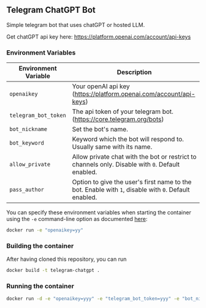 ## Telegram ChatGPT Bot
Simple telegram bot that uses chatGPT or hosted LLM.

Get chatGPT api key here: https://platform.openai.com/account/api-keys

### Environment Variables  

| Environment Variable             | Description                                                                                      |
|----------------------------------|--------------------------------------------------------------------------------------------------|
| `openaikey`                      | Your openAI api key (https://platform.openai.com/account/api-keys)                               |
| `telegram_bot_token`             | The api token of your telegram bot.  (https://core.telegram.org/bots)                            |
| `bot_nickname`                   | Set the bot's name.                                                                              |
| `bot_keyword`                    | Keyword which the bot will respond to. Usually same with its name.                               |
| `allow_private`                  | Allow private chat with the bot or restrict to channels only. Disable with `0`. Default enabled. |
| `pass_author`                    | Option to give the user's first name to the bot. Enable with `1`, disable with `0`. Default enabled.   

You can specify these environment variables when starting the container using the `-e` command-line option as documented
[here](https://docs.docker.com/engine/reference/run/#env-environment-variables):
```bash
docker run -e "openaikey=yy"
```

### Building the container

After having cloned this repository, you can run
```bash
docker build -t telegram-chatgpt .
```

### Running the container

```bash
docker run -d -e "openaikey=yyy" -e "telegram_bot_token=yyy" -e "bot_nickname=yyy" -e "bot_keyword=yyy" telegram-chatgpt

```
